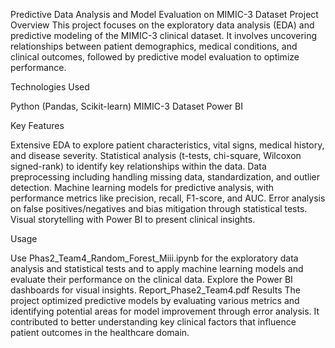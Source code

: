 Predictive Data Analysis and Model Evaluation on MIMIC-3 Dataset
Project Overview
This project focuses on the exploratory data analysis (EDA) and predictive modeling of the MIMIC-3 clinical dataset. It involves uncovering relationships between patient demographics, medical conditions, and clinical outcomes, followed by predictive model evaluation to optimize performance.

Technologies Used

Python (Pandas, Scikit-learn)
MIMIC-3 Dataset
Power BI

Key Features

Extensive EDA to explore patient characteristics, vital signs, medical history, and disease severity.
Statistical analysis (t-tests, chi-square, Wilcoxon signed-rank) to identify key relationships within the data.
Data preprocessing including handling missing data, standardization, and outlier detection.
Machine learning models for predictive analysis, with performance metrics like precision, recall, F1-score, and AUC.
Error analysis on false positives/negatives and bias mitigation through statistical tests.
Visual storytelling with Power BI to present clinical insights.


Usage

Use Phas2_Team4_Random_Forest_Miii.ipynb for the exploratory data analysis and statistical tests and to apply machine learning models and evaluate their performance on the clinical data.
Explore the Power BI dashboards for visual insights.
Report_Phase2_Team4.pdf Results The project optimized predictive models by evaluating various metrics and identifying potential areas for model improvement through error analysis. It contributed to better understanding key clinical factors that influence patient outcomes in the healthcare domain.

